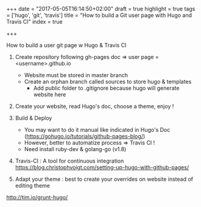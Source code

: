 +++
date = "2017-05-05T16:14:50+02:00"
draft = true
highlight = true
tags = ['hugo', 'git', 'travis']
title = "How to build a Git user page with Hugo and Travis CI"
index = true

+++

How to build a user git page w Hugo & Travis CI

1. Create repository following gh-pages doc => user page = \<username\>.github.io
    * Website must be stored in master branch
    * Create an orphan branch called sources to store hugo & templates
        * Add public folder to .gitignore because hugo will generate website here

2. Create your website, read Hugo's doc, choose a theme, enjoy !

3. Build & Deploy
    * You may want to do it manual like indicated in Hugo's Doc (https://gohugo.io/tutorials/github-pages-blog/)
    * However, better to automatize process => Travis CI !
    * Need install ruby-dev & golang-go (v1.8)

4. Travis-CI : A tool for continuous integration https://blog.christophvoigt.com/setting-up-hugo-with-github-pages/

5. Adapt your theme : best to create your overrides on website instead of editing theme

http://tjm.io/grunt-hugo/
